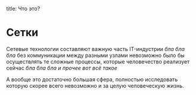 title: Что это?

# Сетки

Сетевые технологии составляют важную часть IT-индустрии *бла бла бла* без коммуникации между разными узлами невозможно было бы осуществлять те сложные процессы, которые человечество реализует сейчас *бла бла бла и прочее вот всё такое*

А вообще это достаточно большая сфера, полностью исследовать которую скорее всего невозможно и за целую человеческую жизнь.